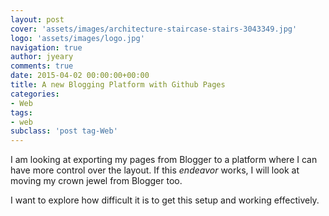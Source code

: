 ```yaml
---
layout: post
cover: 'assets/images/architecture-staircase-stairs-3043349.jpg'
logo: 'assets/images/logo.jpg'
navigation: true
author: jyeary
comments: true
date: 2015-04-02 00:00:00+00:00
title: A new Blogging Platform with Github Pages
categories:
- Web
tags:
- web
subclass: 'post tag-Web'
---
```

I am looking at exporting my pages from Blogger to a platform where I can have more control over the layout. If this _endeavor_
works, I will look at moving my crown jewel from Blogger too.

I want to explore how difficult it is to get this setup and working effectively.